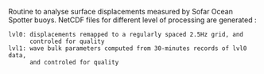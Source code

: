 Routine to analyse surface displacements measured by Sofar Ocean Spotter buoys.
NetCDF files for different level of processing are generated :

    lvl0: displacements remapped to a regularly spaced 2.5Hz grid, and
          controled for quality
    lvl1: wave bulk parameters computed from 30-minutes records of lvl0 data,
          and controled for quality
